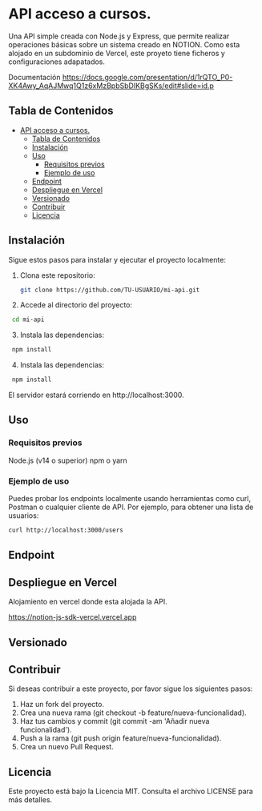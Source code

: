 # API acceso a cursos.

Una API simple creada con Node.js y Express, que permite realizar operaciones básicas sobre un sistema  creado en NOTION. Como esta alojado en un subdominio de Vercel, este proyeto tiene ficheros y configuraciones adapatados. 

Documentación https://docs.google.com/presentation/d/1rQTO_P0-XK4Awy_AqAJMwq1Q1z6xMzBpbSbDIKBgSKs/edit#slide=id.p


## Tabla de Contenidos

- [API acceso a cursos.](#api-acceso-a-cursos)
  - [Tabla de Contenidos](#tabla-de-contenidos)
  - [Instalación](#instalación)
  - [Uso](#uso)
    - [Requisitos previos](#requisitos-previos)
    - [Ejemplo de uso](#ejemplo-de-uso)
  - [Endpoint](#endpoint)
  - [Despliegue en Vercel](#despliegue-en-vercel)
  - [Versionado](#versionado)
  - [Contribuir](#contribuir)
  - [Licencia](#licencia)

## Instalación

Sigue estos pasos para instalar y ejecutar el proyecto localmente:

1. Clona este repositorio:

   ```bash
   git clone https://github.com/TU-USUARIO/mi-api.git
   ```
2. Accede al directorio del proyecto:
  ```bash
   cd mi-api
   ```
3. Instala las dependencias:
  ```bash
   npm install
   ```
 4. Instala las dependencias:
  ```bash
   npm install
   ```
El servidor estará corriendo en http://localhost:3000.

## Uso
### Requisitos previos
Node.js (v14 o superior)
npm o yarn
### Ejemplo de uso
Puedes probar los endpoints localmente usando herramientas como curl, Postman o cualquier cliente de API. Por ejemplo, para obtener una lista de usuarios:
```bash
curl http://localhost:3000/users
```
## Endpoint

## Despliegue en Vercel

Alojamiento  en vercel donde esta alojada la API.

https://notion-js-sdk-vercel.vercel.app


## Versionado

## Contribuir

Si deseas contribuir a este proyecto, por favor sigue los siguientes pasos:

1. Haz un fork del proyecto.
2. Crea una nueva rama (git checkout -b feature/nueva-funcionalidad).
3. Haz tus cambios y commit (git commit -am 'Añadir nueva funcionalidad').
4. Push a la rama (git push origin feature/nueva-funcionalidad).
5. Crea un nuevo Pull Request.

## Licencia
Este proyecto está bajo la Licencia MIT. Consulta el archivo LICENSE para más detalles.

